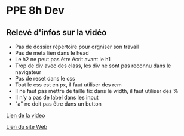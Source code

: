 # PPE 8h Dev

## Relevé d'infos sur la vidéo

* Pas de dossier répertoire pour orgniser son travail
* Pas de meta lien dans le head
* Le h2 ne peut pas être écrit avant le h1
* Trop de div avec des class, les div ne sont pas reconnu dans le navigateur
* Pas de reset dans le css
* Tout le css est en px, il faut utiliser des rem
* Il ne faut pas mettre de taille fix dans le width, il faut utiliser des %
* Il n'y a pas de label dans les input
* "a" ne doit pas être dans un button

[Lien de la video](https://www.youtube.com/watch?v=CQZxeoQeo5c)

[Lien du site Web](https://ryanvaugarni.github.io/PPE2_DEV/)
